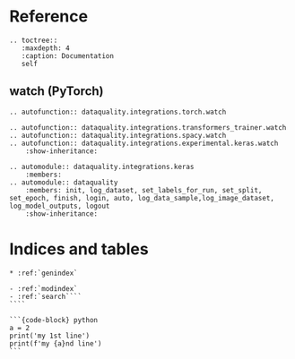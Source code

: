 # Reference

```{eval-rst}
.. toctree::
   :maxdepth: 4
   :caption: Documentation
   self
```

## watch (PyTorch)

```{eval-rst}
.. autofunction:: dataquality.integrations.torch.watch
```

```{eval-rst}
.. autofunction:: dataquality.integrations.transformers_trainer.watch
.. autofunction:: dataquality.integrations.spacy.watch
.. autofunction:: dataquality.integrations.experimental.keras.watch
    :show-inheritance:

.. automodule:: dataquality.integrations.keras
    :members:
.. automodule:: dataquality
    :members: init, log_dataset, set_labels_for_run, set_split, set_epoch, finish, login, auto, log_data_sample,log_image_dataset, log_model_outputs, logout
    :show-inheritance:
```

# Indices and tables

`````{eval-rst}
* :ref:`genindex`

- :ref:`modindex`
- :ref:`search````
````

```{code-block} python
a = 2
print('my 1st line')
print(f'my {a}nd line')
```
`````
